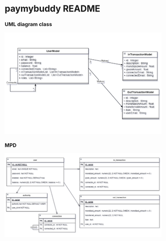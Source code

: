 # paymybuddy README

### UML diagram class

![UML Diagram](src/main/resources/static/P6-FMA-02-UML.png)

### MPD

![MPD](src/main/resources/static/P6-FMA-03-MPD.png)